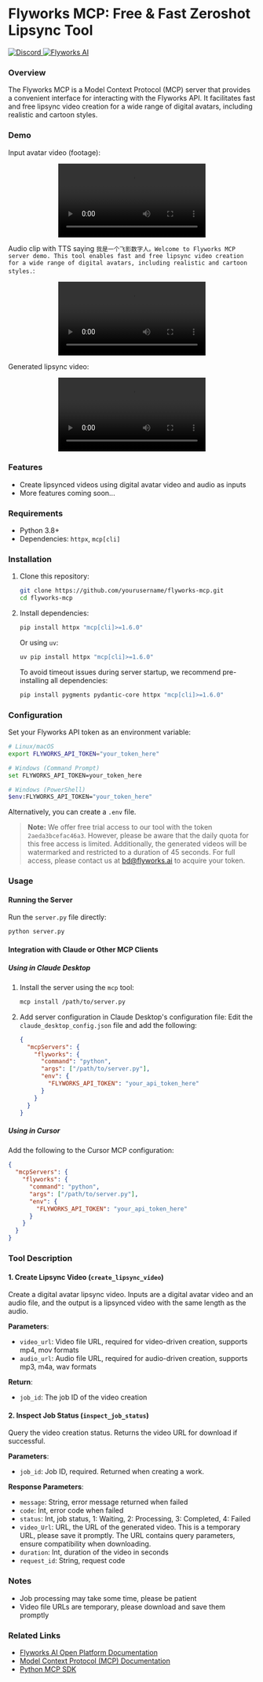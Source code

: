 # Flyworks MCP: Free & Fast Zeroshot Lipsync Tool
<div align="left">
  <a href="https://discord.gg/YappgYYYFD" target="_blank">
    <img src="https://img.shields.io/badge/Flyworks-%235865F2.svg?style=for-the-badge&logo=discord&logoColor=white" alt="Discord">
  </a>
  <a href="https://x.com/flyworks_ai" target="_blank">
    <img src="https://img.shields.io/badge/Flyworks%20AI-%23000000.svg?style=for-the-badge&logo=X&logoColor=white" alt="Flyworks AI">
  </a>
</div>

### Overview

The Flyworks MCP is a Model Context Protocol (MCP) server that provides a convenient interface for interacting with the Flyworks API. It facilitates fast and free lipsync video creation for a wide range of digital avatars, including realistic and cartoon styles.

### Demo

Input avatar video (footage):
<div align="center">
  <video src="https://github.com/user-attachments/assets/2a062560-024a-43bc-9d91-9caa70fae2f4"> </video>
</div>

Audio clip with TTS saying `我是一个飞影数字人。Welcome to Flyworks MCP server demo. This tool enables fast and free lipsync video creation for a wide range of digital avatars, including realistic and cartoon styles.`:
<div align="center">
<video src="https://github.com/user-attachments/assets/8a529c16-acc7-42ad-bacf-fafefea9cf25"></video>
</div>



Generated lipsync video:
<div align="center">
<video src="https://github.com/user-attachments/assets/52dbdd27-e345-49c2-8f46-586335248b9b"></video>
</div>

### Features

- Create lipsynced videos using digital avatar video and audio as inputs
- More features coming soon...

### Requirements

- Python 3.8+
- Dependencies: `httpx`, `mcp[cli]`

### Installation

1. Clone this repository:
   ```bash
   git clone https://github.com/yourusername/flyworks-mcp.git
   cd flyworks-mcp
   ```

2. Install dependencies:
   ```bash
   pip install httpx "mcp[cli]>=1.6.0"
   ```
   
   Or using `uv`:
   ```bash
   uv pip install httpx "mcp[cli]>=1.6.0"
   ```

   To avoid timeout issues during server startup, we recommend pre-installing all dependencies:
   ```bash
   pip install pygments pydantic-core httpx "mcp[cli]>=1.6.0"
   ```

### Configuration

Set your Flyworks API token as an environment variable:

```bash
# Linux/macOS
export FLYWORKS_API_TOKEN="your_token_here"

# Windows (Command Prompt)
set FLYWORKS_API_TOKEN=your_token_here

# Windows (PowerShell)
$env:FLYWORKS_API_TOKEN="your_token_here"
```

Alternatively, you can create a `.env` file.

> **Note:** We offer free trial access to our tool with the token `2aeda3bcefac46a3`. However, please be aware that the daily quota for this free access is limited. Additionally, the generated videos will be watermarked and restricted to a duration of 45 seconds. For full access, please contact us at bd@flyworks.ai to acquire your token.

### Usage

#### Running the Server

Run the `server.py` file directly:

```bash
python server.py
```

#### Integration with Claude or Other MCP Clients

##### Using in Claude Desktop

1. Install the server using the `mcp` tool:
   ```bash
   mcp install /path/to/server.py
   ```

2. Add server configuration in Claude Desktop's configuration file:
   Edit the `claude_desktop_config.json` file and add the following:

   ```json
   {
     "mcpServers": {
       "flyworks": {
         "command": "python",
         "args": ["/path/to/server.py"],
         "env": {
           "FLYWORKS_API_TOKEN": "your_api_token_here"
         }
       }
     }
   }
   ```

##### Using in Cursor

Add the following to the Cursor MCP configuration:

```json
{
  "mcpServers": {
    "flyworks": {
      "command": "python",
      "args": ["/path/to/server.py"],
      "env": {
        "FLYWORKS_API_TOKEN": "your_api_token_here"
      }
    }
  }
}
```

### Tool Description

#### 1. Create Lipsync Video (`create_lipsync_video`)

Create a digital avatar lipsync video. Inputs are a digital avatar video and an audio file, and the output is a lipsynced video with the same length as the audio.

**Parameters**:
- `video_url`: Video file URL, required for video-driven creation, supports mp4, mov formats
- `audio_url`: Audio file URL, required for audio-driven creation, supports mp3, m4a, wav formats

**Return**:
- `job_id`: The job ID of the video creation

#### 2. Inspect Job Status (`inspect_job_status`)

Query the video creation status. Returns the video URL for download if successful.

**Parameters**:
- `job_id`: Job ID, required. Returned when creating a work.

**Response Parameters**:
- `message`: String, error message returned when failed
- `code`: Int, error code when failed
- `status`: Int, job status, 1: Waiting, 2: Processing, 3: Completed, 4: Failed
- `video_Url`: URL, the URL of the generated video. This is a temporary URL, please save it promptly. The URL contains query parameters, ensure compatibility when downloading.
- `duration`: Int, duration of the video in seconds
- `request_id`: String, request code

### Notes

- Job processing may take some time, please be patient
- Video file URLs are temporary, please download and save them promptly

### Related Links

- [Flyworks AI Open Platform Documentation](https://api.lingverse.co/hifly.html)
- [Model Context Protocol (MCP) Documentation](https://modelcontextprotocol.io/llms-full.txt)
- [Python MCP SDK](https://github.com/modelcontextprotocol/python-sdk)
